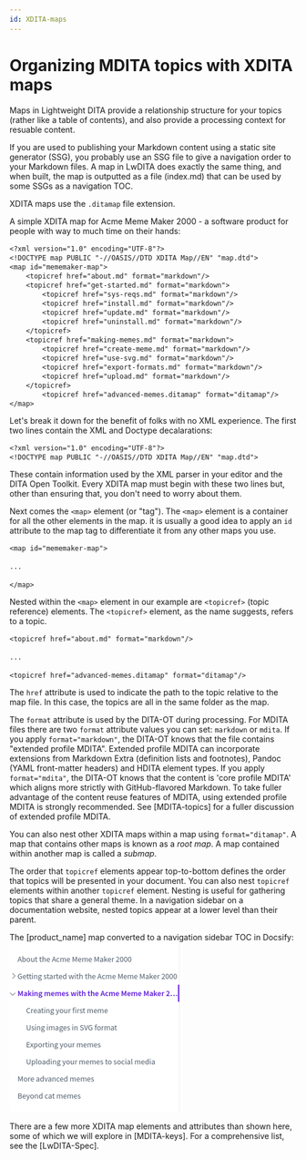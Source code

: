 ```yaml
---
id: XDITA-maps
---
```


# Organizing MDITA topics with XDITA maps

Maps in Lightweight DITA provide a relationship structure for your topics (rather like a table of contents), and also provide a processing context for resuable content.

If you are used to publishing your Markdown content using a static site generator (SSG), you probably use an SSG file to give a navigation order to your Markdown files. A map in LwDITA does exactly the same thing, and when built, the map is outputted as a file (index.md) that can be used by some SSGs as a navigation TOC.

XDITA maps use the `.ditamap` file extension.

A simple XDITA map for Acme Meme Maker 2000 - a software product for people with way to much time on their hands:
```
<?xml version="1.0" encoding="UTF-8"?>
<!DOCTYPE map PUBLIC "-//OASIS//DTD XDITA Map//EN" "map.dtd">
<map id="mememaker-map">
    <topicref href="about.md" format="markdown"/>
    <topicref href="get-started.md" format="markdown">
        <topicref href="sys-reqs.md" format="markdown"/>
        <topicref href="install.md" format="markdown"/>
        <topicref href="update.md" format="markdown"/>
        <topicref href="uninstall.md" format="markdown"/>         
    </topicref>
    <topicref href="making-memes.md" format="markdown">
        <topicref href="create-meme.md" format="markdown"/>
        <topicref href="use-svg.md" format="markdown"/>
        <topicref href="export-formats.md" format="markdown"/>
        <topicref href="upload.md" format="markdown"/>
    </topicref>       
        <topicref href="advanced-memes.ditamap" format="ditamap"/>
</map>
```
Let's break it down for the benefit of folks with no XML experience. The first two lines contain the XML and Doctype decalarations:
```
<?xml version="1.0" encoding="UTF-8"?>
<!DOCTYPE map PUBLIC "-//OASIS//DTD XDITA Map//EN" "map.dtd">
```
These contain information used by the XML parser in your editor and the DITA Open Toolkit. Every XDITA map must begin with these two lines but, other than ensuring that, you don't need to worry about them.

Next comes the `<map>` element (or "tag"). The `<map>` element is a container for all the other elements in the map. it is usually a good idea to apply an `id` attribute to the map tag to differentiate it from any other maps you use.
```
<map id="mememaker-map">

...

</map>
```

Nested within the `<map>` element in our example are `<topicref>` (topic reference) elements. The `<topicref>` element, as the name suggests, refers to a topic.
```
<topicref href="about.md" format="markdown"/>

...

<topicref href="advanced-memes.ditamap" format="ditamap"/>
```


The `href` attribute is used to indicate the path to the topic relative to the map file. In this case, the topics are all in the same folder as the map.

The `format` attribute is used by the DITA-OT during processing. For MDITA files there are two `format` attribute values you can set: `markdown` or `mdita`. If you apply `format="markdown"`, the DITA-OT knows that the file contains "extended profile MDITA". Extended profile MDITA can incorporate extensions from Markdown Extra (definition lists and footnotes), Pandoc (YAML front-matter headers) and HDITA element types. If you apply `format="mdita"`, the DITA-OT knows that the content is 'core profile MDITA' which aligns more strictly with GitHub-flavored Markdown. To take fuller advantage of the content reuse features of MDITA, using extended profile MDITA is strongly recommended. See [MDITA-topics] for a fuller discussion of extended profile MDITA.

You can also nest other XDITA maps within a map using `format="ditamap"`. A map that contains other maps is known as a *root map*. A map contained within another map is called a *submap*.

The order that `topicref` elements appear top-to-bottom defines the order that topics will be presented in your document. You can also nest `topicref` elements within another `topicref` element. Nesting is useful for gathering topics that share a general theme. In a navigation sidebar on a documentation website, nested topics appear at a lower level than their parent.

The [product_name] map converted to a navigation sidebar TOC in Docsify:
![A sample navigation sidebar created from a ditamap](assets/sidebar.png)

There are a few more XDITA map elements and attributes than shown here, some of which we will explore in [MDITA-keys]. For a comprehensive list, see the [LwDITA-Spec].


